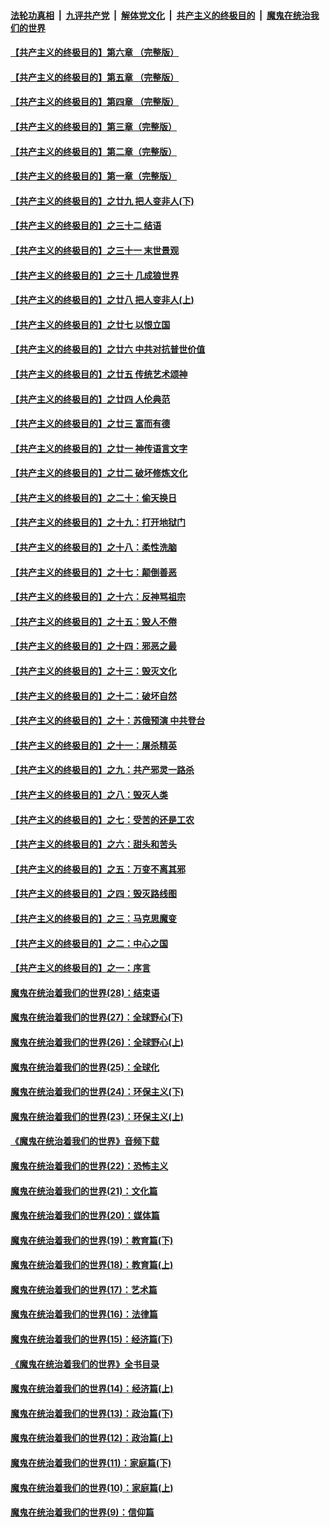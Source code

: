 

####  [法轮功真相](../../../../basic/blob/master/README.md?t=07031202) &nbsp;|&nbsp; [九评共产党](../../../../9ping.md/blob/master/README.md?t=07031202) &nbsp;|&nbsp; [解体党文化](../../../../jtdwh.md/blob/master/README.md?t=07031202)  &nbsp;|&nbsp; [共产主义的终极目的](../../../../gczydzjmd.md/blob/master/README.md?t=07031202) &nbsp;|&nbsp; [魔鬼在统治我们的世界](../../../../mgztzwmdsj.md/blob/master/README.md?t=07031202) 

#### [【共产主义的终极目的】第六章 （完整版）](../pages/nsc422/n11428913.md?t=07031202) 

#### [【共产主义的终极目的】第五章 （完整版）](../pages/nsc422/n11428912.md?t=07031202) 

#### [【共产主义的终极目的】第四章 （完整版）](../pages/nsc422/n11428907.md?t=07031202) 

#### [【共产主义的终极目的】第三章（完整版）](../pages/nsc422/n11428848.md?t=07031202) 

#### [【共产主义的终极目的】第二章（完整版）](../pages/nsc422/n11428831.md?t=07031202) 

#### [【共产主义的终极目的】第一章（完整版）](../pages/nsc422/n11417651.md?t=07031202) 

#### [【共产主义的终极目的】之廿九 把人变非人(下)](../pages/nsc422/n11344140.md?t=07031202) 

#### [【共产主义的终极目的】之三十二 结语](../pages/nsc422/n11360535.md?t=07031202) 

#### [【共产主义的终极目的】之三十一 末世景观](../pages/nsc422/n11351129.md?t=07031202) 

#### [【共产主义的终极目的】之三十 几成狼世界](../pages/nsc422/n11348280.md?t=07031202) 

#### [【共产主义的终极目的】之廿八 把人变非人(上)](../pages/nsc422/n11340492.md?t=07031202) 

#### [【共产主义的终极目的】之廿七 以恨立国](../pages/nsc422/n11336944.md?t=07031202) 

#### [【共产主义的终极目的】之廿六 中共对抗普世价值](../pages/nsc422/n11324785.md?t=07031202) 

#### [【共产主义的终极目的】之廿五 传统艺术颂神](../pages/nsc422/n11296396.md?t=07031202) 

#### [【共产主义的终极目的】之廿四 人伦典范](../pages/nsc422/n11296397.md?t=07031202) 

#### [【共产主义的终极目的】之廿三 富而有德](../pages/nsc422/n11283598.md?t=07031202) 

#### [【共产主义的终极目的】之廿一 神传语言文字](../pages/nsc422/n11263265.md?t=07031202) 

#### [【共产主义的终极目的】之廿二 破坏修炼文化](../pages/nsc422/n11245728.md?t=07031202) 

#### [【共产主义的终极目的】之二十：偷天换日](../pages/nsc422/n11238846.md?t=07031202) 

#### [【共产主义的终极目的】之十九：打开地狱门](../pages/nsc422/n11206376.md?t=07031202) 

#### [【共产主义的终极目的】之十八：柔性洗脑](../pages/nsc422/n11199994.md?t=07031202) 

#### [【共产主义的终极目的】之十七：颠倒善恶](../pages/nsc422/n11179782.md?t=07031202) 

#### [【共产主义的终极目的】之十六：反神骂祖宗](../pages/nsc422/n11166798.md?t=07031202) 

#### [【共产主义的终极目的】之十五：毁人不倦](../pages/nsc422/n11166792.md?t=07031202) 

#### [【共产主义的终极目的】之十四：邪恶之最](../pages/nsc422/n11150249.md?t=07031202) 

#### [【共产主义的终极目的】之十三：毁灭文化](../pages/nsc422/n11135227.md?t=07031202) 

#### [【共产主义的终极目的】之十二：破坏自然](../pages/nsc422/n11135214.md?t=07031202) 

#### [【共产主义的终极目的】之十：苏俄预演 中共登台](../pages/nsc422/n11118424.md?t=07031202) 

#### [【共产主义的终极目的】之十一：屠杀精英](../pages/nsc422/n11118442.md?t=07031202) 

#### [【共产主义的终极目的】之九：共产邪灵一路杀](../pages/nsc422/n11114139.md?t=07031202) 

#### [【共产主义的终极目的】之八：毁灭人类](../pages/nsc422/n11108503.md?t=07031202) 

#### [【共产主义的终极目的】之七：受苦的还是工农](../pages/nsc422/n11101809.md?t=07031202) 

#### [【共产主义的终极目的】之六：甜头和苦头](../pages/nsc422/n11096971.md?t=07031202) 

#### [【共产主义的终极目的】之五：万变不离其邪](../pages/nsc422/n11091285.md?t=07031202) 

#### [【共产主义的终极目的】之四：毁灭路线图](../pages/nsc422/n11086284.md?t=07031202) 

#### [【共产主义的终极目的】之三：马克思魔变](../pages/nsc422/n11061941.md?t=07031202) 

#### [【共产主义的终极目的】之二：中心之国](../pages/nsc422/n11047728.md?t=07031202) 

#### [【共产主义的终极目的】之一：序言](../pages/nsc422/n11086077.md?t=07031202) 

#### [魔鬼在统治着我们的世界(28)：结束语](../pages/nsc422/n10936246.md?t=07031202) 

#### [魔鬼在统治着我们的世界(27)：全球野心(下)](../pages/nsc422/n10928319.md?t=07031202) 

#### [魔鬼在统治着我们的世界(26)：全球野心(上)](../pages/nsc422/n10900318.md?t=07031202) 

#### [魔鬼在统治着我们的世界(25)：全球化](../pages/nsc422/n10788205.md?t=07031202) 

#### [魔鬼在统治着我们的世界(24)：环保主义(下)](../pages/nsc422/n10695307.md?t=07031202) 

#### [魔鬼在统治着我们的世界(23)：环保主义(上)](../pages/nsc422/n10688613.md?t=07031202) 

#### [《魔鬼在统治着我们的世界》音频下载](../pages/nsc422/n10635553.md?t=07031202) 

#### [魔鬼在统治着我们的世界(22)：恐怖主义](../pages/nsc422/n10614727.md?t=07031202) 

#### [魔鬼在统治着我们的世界(21)：文化篇](../pages/nsc422/n10597706.md?t=07031202) 

#### [魔鬼在统治着我们的世界(20)：媒体篇](../pages/nsc422/n10586579.md?t=07031202) 

#### [魔鬼在统治着我们的世界(19)：教育篇(下)](../pages/nsc422/n10564808.md?t=07031202) 

#### [魔鬼在统治着我们的世界(18)：教育篇(上)](../pages/nsc422/n10526970.md?t=07031202) 

#### [魔鬼在统治着我们的世界(17)：艺术篇](../pages/nsc422/n10499093.md?t=07031202) 

#### [魔鬼在统治着我们的世界(16)：法律篇](../pages/nsc422/n10485969.md?t=07031202) 

#### [魔鬼在统治着我们的世界(15)：经济篇(下)](../pages/nsc422/n10469975.md?t=07031202) 

#### [《魔鬼在统治着我们的世界》全书目录](../pages/nsc422/n10464261.md?t=07031202) 

#### [魔鬼在统治着我们的世界(14)：经济篇(上)](../pages/nsc422/n10457370.md?t=07031202) 

#### [魔鬼在统治着我们的世界(13)：政治篇(下)](../pages/nsc422/n10448270.md?t=07031202) 

#### [魔鬼在统治着我们的世界(12)：政治篇(上)](../pages/nsc422/n10444576.md?t=07031202) 

#### [魔鬼在统治着我们的世界(11)：家庭篇(下)](../pages/nsc422/n10440961.md?t=07031202) 

#### [魔鬼在统治着我们的世界(10)：家庭篇(上)](../pages/nsc422/n10435448.md?t=07031202) 

#### [魔鬼在统治着我们的世界(9)：信仰篇](../pages/nsc422/n10432159.md?t=07031202) 

